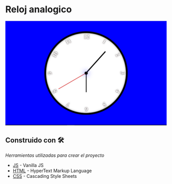 # Reloj analogico

![screensot reloj](img/screenshot-reloj.png "Screenshot Reloj")

## Construido con 🛠️

_Herramientas utilizadas para crear el proyecto_

* [JS](#) - Vanilla JS
* [HTML](#) - HyperText Markup Language
* [CSS](#) - Cascading Style Sheets